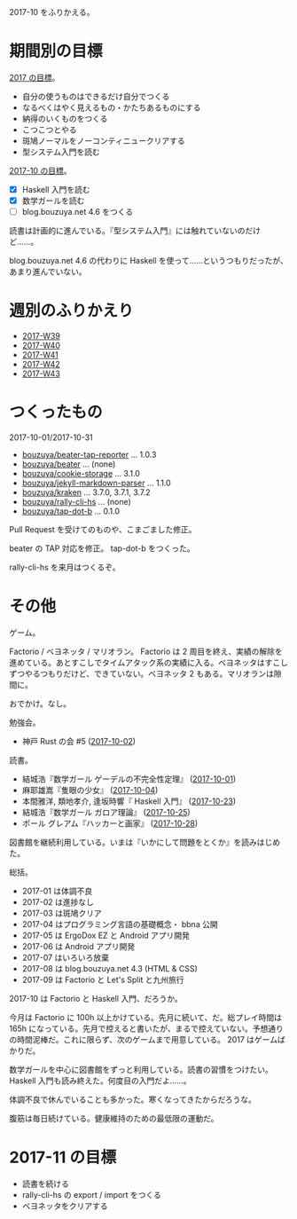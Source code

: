 2017-10 をふりかえる。

# 期間別の目標

[2017 の目標][2016-12-31]。

- 自分の使うものはできるだけ自分でつくる
- なるべくはやく見えるもの・かたちあるものにする
- 納得のいくものをつくる
- こつこつとやる
- 斑鳩ノーマルをノーコンティニュークリアする
- 型システム入門を読む

[2017-10 の目標][2017-09-30]。

- [x] Haskell 入門を読む
- [x] 数学ガールを読む
- [ ] blog.bouzuya.net 4.6 をつくる

読書は計画的に進んでいる。『型システム入門』には触れていないのだけど……。

blog.bouzuya.net 4.6 の代わりに Haskell を使って……というつもりだったが、あまり進んでいない。

# 週別のふりかえり

- [2017-W39][2017-10-01]
- [2017-W40][2017-10-08]
- [2017-W41][2017-10-15]
- [2017-W42][2017-10-22]
- [2017-W43][2017-10-29]

# つくったもの

2017-10-01/2017-10-31

- [bouzuya/beater-tap-reporter][] ... 1.0.3
- [bouzuya/beater][] ... (none)
- [bouzuya/cookie-storage][] ... 3.1.0
- [bouzuya/jekyll-markdown-parser][] ... 1.1.0
- [bouzuya/kraken][] ... 3.7.0, 3.7.1, 3.7.2
- [bouzuya/rally-cli-hs][] ... (none)
- [bouzuya/tap-dot-b][] ... 0.1.0

Pull Request を受けてのものや、こまごました修正。

beater の TAP 対応を修正。 tap-dot-b をつくった。

rally-cli-hs を来月はつくるぞ。

# その他

ゲーム。

Factorio / ベヨネッタ / マリオラン。 Factorio は 2 周目を終え、実績の解除を進めている。あとすこしでタイムアタック系の実績に入る。ベヨネッタはすこしずつやるつもりだけど、できていない。ベヨネッタ 2 もある。マリオランは隙間に。

おでかけ。なし。

勉強会。

- 神戸 Rust の会 #5 ([2017-10-02][])

読書。

- 結城浩『数学ガール ゲーデルの不完全性定理』 ([2017-10-01][])
- 麻耶雄嵩『隻眼の少女』 ([2017-10-04][])
- 本間雅洋, 類地孝介, 逢坂時響『 Haskell 入門』 ([2017-10-23][])
- 結城浩『数学ガール ガロア理論』 ([2017-10-25][])
- ポール グレアム『ハッカーと画家』 ([2017-10-28][])

図書館を継続利用している。いまは『いかにして問題をとくか』を読みはじめた。

総括。

- 2017-01 は体調不良
- 2017-02 は進捗なし
- 2017-03 は斑鳩クリア
- 2017-04 はプログラミング言語の基礎概念・ bbna 公開
- 2017-05 は ErgoDox EZ と Android アプリ開発
- 2017-06 は Android アプリ開発
- 2017-07 はいろいろ放棄
- 2017-08 は blog.bouzuya.net 4.3 (HTML & CSS)
- 2017-09 は Factorio と Let's Split と九州旅行

2017-10 は Factorio と Haskell 入門、だろうか。

今月は Factorio に 100h 以上かけている。先月に続いて、だ。総プレイ時間は 165h になっている。先月で控えると書いたが、まるで控えていない。予想通りの時間泥棒だ。これに限らず、次のゲームまで用意している。 2017 はゲームばかりだ。

数学ガールを中心に図書館をずっと利用している。読書の習慣をつけたい。 Haskell 入門も読み終えた。何度目の入門だよ……。

体調不良で休んでいることも多かった。寒くなってきたからだろうな。

腹筋は毎日続けている。健康維持のための最低限の運動だ。

# 2017-11 の目標

- 読書を続ける
- rally-cli-hs の export / import をつくる
- ベヨネッタをクリアする

[2016-12-31]: https://blog.bouzuya.net/2016/12/31/
[2017-09-30]: https://blog.bouzuya.net/2017/09/30/
[2017-10-01]: https://blog.bouzuya.net/2017/10/01/
[2017-10-02]: https://blog.bouzuya.net/2017/10/02/
[2017-10-04]: https://blog.bouzuya.net/2017/10/04/
[2017-10-08]: https://blog.bouzuya.net/2017/10/08/
[2017-10-15]: https://blog.bouzuya.net/2017/10/15/
[2017-10-22]: https://blog.bouzuya.net/2017/10/22/
[2017-10-23]: https://blog.bouzuya.net/2017/10/23/
[2017-10-25]: https://blog.bouzuya.net/2017/10/25/
[2017-10-28]: https://blog.bouzuya.net/2017/10/28/
[2017-10-29]: https://blog.bouzuya.net/2017/10/29/
[bouzuya/beater-tap-reporter]: https://github.com/bouzuya/beater-tap-reporter
[bouzuya/beater]: https://github.com/bouzuya/beater
[bouzuya/cookie-storage]: https://github.com/bouzuya/cookie-storage
[bouzuya/jekyll-markdown-parser]: https://github.com/bouzuya/jekyll-markdown-parser
[bouzuya/kraken]: https://github.com/bouzuya/kraken
[bouzuya/rally-cli-hs]: https://github.com/bouzuya/rally-cli-hs
[bouzuya/tap-dot-b]: https://github.com/bouzuya/tap-dot-b
